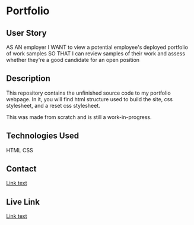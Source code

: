 # Portfolio

## User Story

AS AN employer
I WANT to view a potential employee's deployed portfolio of work samples
SO THAT I can review samples of their work and assess whether they're a good candidate for an open position

## Description

This repository contains the unfinished source code to my portfolio webpage. In it, you will find html structure used to build the site, css stylesheet, and a reset css stylesheet. 

This was made from scratch and is still a work-in-progress. 

## Technologies Used

HTML
CSS

## Contact

[Link text](https://github.com/shinhye-ji})

## Live Link

[Link text](https://shinhye-ji.github.io/portfolio/)

